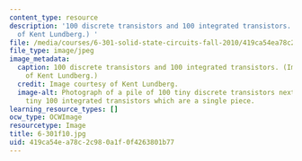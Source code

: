 ```yaml
---
content_type: resource
description: '100 discrete transistors and 100 integrated transistors. (Image courtesy
  of Kent Lundberg.) '
file: /media/courses/6-301-solid-state-circuits-fall-2010/419ca54ea78c2c980a1f0f4263801b77_6-301f10.jpg
file_type: image/jpeg
image_metadata:
  caption: 100 discrete transistors and 100 integrated transistors. (Image courtesy
    of Kent Lundberg.)
  credit: Image courtesy of Kent Lundberg.
  image-alt: Photograph of a pile of 100 tiny discrete transistors next to an equally
    tiny 100 integrated transistors which are a single piece.
learning_resource_types: []
ocw_type: OCWImage
resourcetype: Image
title: 6-301f10.jpg
uid: 419ca54e-a78c-2c98-0a1f-0f4263801b77
---
```

